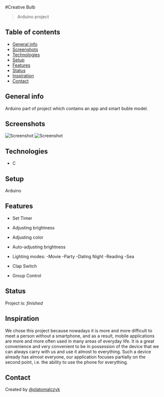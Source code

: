 #Creative Bulb
>Arduino project

## Table of contents
* [General info](#general-info)
* [Screenshots](#screenshots)
* [Technologies](#technologies)
* [Setup](#setup)
* [Features](#features)
* [Status](#status)
* [Inspiration](#inspiration)
* [Contact](#contact)

## General info
Arduino part of project which contains an app and smart buble model.

## Screenshots
![Screenshot](./img/zdj.jpg)
![Screenshot](./img/zdj1.jpg)
## Technologies
* C

## Setup
Arduino

## Features
* Set Timer
* Adjusting brightness
* Adjusting color
* Auto-adjusting brightness
* Lighting modes:
	-Movie
	-Party
	-Dating Night
	-Reading
	-Sea

* Clap Switch
* Group Control



## Status
Project is:  _finished_

## Inspiration
We chose this project because nowadays it is more and more difficult to meet a person without a smartphone, and as a result, mobile applications are more and more often used in many areas of everyday life. It is a great convenience and very convenient to be in possession of the device that we can always carry with us and use it almost to everything. Such a device already has almost everyone, our application focuses partially on the second point, i.e. the ability to use the phone for everything.

## Contact
Created by [@olatomalczyk](https://github.com/olatomalczyk)
